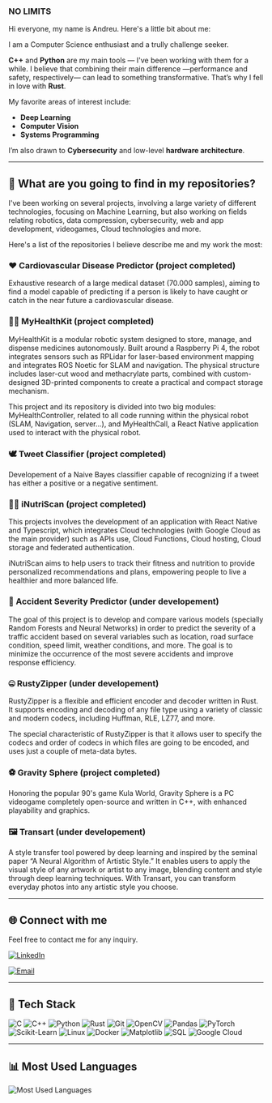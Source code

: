 ### NO LIMITS

Hi everyone, my name is Andreu. Here's a little bit about me:

I am a Computer Science enthusiast and a trully challenge seeker.

**C++** and **Python** are my main tools — I've been working with them for a while.
I believe that combining their main difference —performance and safety, respectively— can lead to something transformative. That’s why I fell in love with **Rust**.

My favorite areas of interest include:

- **Deep Learning**  
- **Computer Vision**
- **Systems Programming**  

I’m also drawn to **Cybersecurity** and low-level **hardware architecture**.

---

## 🧐 What are you going to find in my repositories?

I've been working on several projects, involving a large variety of different technologies, focusing on Machine Learning, but also working on fields relating robotics, data compression, cybersecurity, web and app development, videogames, Cloud technologies and more.

Here's a list of the repositories I believe describe me and my work the most:

### ❤️ Cardiovascular Disease Predictor (project completed)

Exhaustive research of a large medical dataset (70.000 samples), aiming to find a model capable of predicting if a person is likely to have caught or catch in the near future a cardiovascular disease.

### 🤖💊 MyHealthKit (project completed)

MyHealthKit is a modular robotic system designed to store, manage, and dispense medicines autonomously. Built around a Raspberry Pi 4, the robot integrates sensors such as RPLidar for laser-based environment mapping and integrates ROS Noetic for SLAM and navigation. The physical structure includes laser-cut wood and methacrylate parts, combined with custom-designed 3D-printed components to create a practical and compact storage mechanism.

This project and its repository is divided into two big modules: MyHealthController, related to all code running within the physical robot (SLAM, Navigation, server...), and MyHealthCall, a React Native application used to interact with the physical robot.

### 🕊️ Tweet Classifier (project completed)

Developement of a Naive Bayes classifier capable of recognizing if a tweet has either a positive or a negative sentiment.

### 🏃‍♂️ iNutriScan (project completed)

This projects involves the development of an application with React Native and Typescript, which integrates Cloud technologies (with Google Cloud as the main provider) such as APIs use, Cloud Functions, Cloud hosting, Cloud storage and federated authentication.

iNutriScan aims to help users to track their fitness and nutrition to provide personalized recommendations and plans, empowering people to live a healthier and more balanced life.

### 🚗 Accident Severity Predictor (under developement)

The goal of this project is to develop and compare various models (specially Random Forests and Neural Networks) in order to predict the severity of a traffic accident based on several variables such as location, road surface condition, speed limit, weather conditions, and more. The goal is to minimize the occurrence of the most severe accidents and improve response efficiency.

### 🤐 RustyZipper (under developement)

RustyZipper is a flexible and efficient encoder and decoder written in Rust. It supports encoding and decoding of any file type using a variety of classic and modern codecs, including Huffman, RLE, LZ77, and more.

The special characteristic of RustyZipper is that it allows user to specify the codecs and order of codecs in which files are going to be encoded, and uses just a couple of meta-data bytes.

### ⚽ Gravity Sphere (project completed)

Honoring the popular 90's game Kula World, Gravity Sphere is a PC videogame completely open-source and written in C++, with enhanced playability and graphics.

### 🖼️ Transart (under developement)

A style transfer tool powered by deep learning and inspired by the seminal paper “A Neural Algorithm of Artistic Style.” It enables users to apply the visual style of any artwork or artist to any image, blending content and style through deep learning techniques. With Transart, you can transform everyday photos into any artistic style you choose.

---

## 🌐 Connect with me

Feel free to contact me for any inquiry.

<p align="left">
  <a href="https://www.linkedin.com/in/andreu-p/" target="_blank">
    <img src="https://img.shields.io/badge/LinkedIn-0A66C2?style=for-the-badge&logo=linkedin&logoColor=white" alt="LinkedIn"/>
  </a>
</p>
<p align="left">
  <a href="mailto:aplana16ins@gmail.com" target="_blank">
    <img src="https://img.shields.io/badge/Email-D14836?style=for-the-badge&logo=gmail&logoColor=white" alt="Email"/>
  </a>
</p>

---

## 🧰 Tech Stack

<p align="left">
  <img src="https://img.shields.io/badge/C-00599C?style=for-the-badge&logo=c&logoColor=white" alt="C"/>
  <img src="https://img.shields.io/badge/C++-00599C?style=for-the-badge&logo=c%2B%2B&logoColor=white" alt="C++"/>
  <img src="https://img.shields.io/badge/Python-3776AB?style=for-the-badge&logo=python&logoColor=white" alt="Python"/>
  <img src="https://img.shields.io/badge/Rust-000000?style=for-the-badge&logo=rust&logoColor=white" alt="Rust"/>
  <img src="https://img.shields.io/badge/Git-F05032?style=for-the-badge&logo=git&logoColor=white" alt="Git"/>
  <img src="https://img.shields.io/badge/OpenCV-5C3EE8?style=for-the-badge&logo=opencv&logoColor=white" alt="OpenCV"/>
  <img src="https://img.shields.io/badge/Pandas-150458?style=for-the-badge&logo=pandas&logoColor=white" alt="Pandas"/>
  <img src="https://img.shields.io/badge/PyTorch-EE4C2C?style=for-the-badge&logo=pytorch&logoColor=white" alt="PyTorch"/>
  <img src="https://img.shields.io/badge/scikit--learn-F7931E?style=for-the-badge&logo=scikit-learn&logoColor=white" alt="Scikit-Learn"/>
  <img src="https://img.shields.io/badge/Linux-FCC624?style=for-the-badge&logo=linux&logoColor=black" alt="Linux"/>
  <img src="https://img.shields.io/badge/Docker-2496ED?style=for-the-badge&logo=docker&logoColor=white" alt="Docker"/>
  <img src="https://img.shields.io/badge/Matplotlib-11557C?style=for-the-badge&logo=matplotlib&logoColor=white" alt="Matplotlib"/>
  <img src="https://img.shields.io/badge/SQL-4479A1?style=for-the-badge&logo=postgresql&logoColor=white" alt="SQL"/>
  <img src="https://img.shields.io/badge/Google%20Cloud-4285F4?style=for-the-badge&logo=googlecloud&logoColor=white" alt="Google Cloud"/>
</p>

---

## 📊 Most Used Languages

<!-- GitHub Stats Language Card -->
<p align="left">
  <img src="https://github-readme-stats.vercel.app/api/top-langs/?username=aandreu7&layout=compact&langs_count=10&hide=html" alt="Most Used Languages" />
</p>
